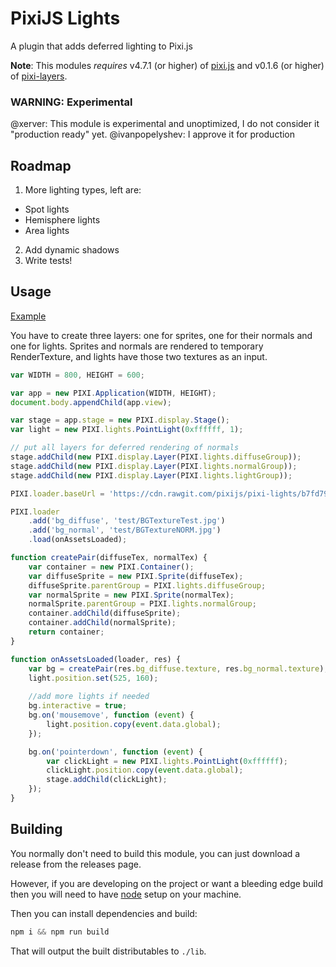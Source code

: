 # PixiJS Lights

A plugin that adds deferred lighting to Pixi.js

**Note**: This modules *requires* v4.7.1 (or higher) of [pixi.js](https://github.com/pixijs/pixi.js)
and v0.1.6 (or higher) of [pixi-layers](https://github.com/pixijs/pixi-display).

### WARNING: Experimental

@xerver: This module is experimental and unoptimized, I do not consider it "production ready" yet.
@ivanpopelyshev: I approve it for production

## Roadmap

1. More lighting types, left are:
 - Spot lights
 - Hemisphere lights
 - Area lights
2. Add dynamic shadows
3. Write tests!

## Usage

[Example](http://pixijs.io/examples/#/layers/normals.js)

You have to create three layers: one for sprites, one for their normals and one for lights. 
Sprites and normals are rendered to temporary RenderTexture, and lights have those two textures as an input.  

```js
var WIDTH = 800, HEIGHT = 600;

var app = new PIXI.Application(WIDTH, HEIGHT);
document.body.appendChild(app.view);

var stage = app.stage = new PIXI.display.Stage();
var light = new PIXI.lights.PointLight(0xffffff, 1);

// put all layers for deferred rendering of normals
stage.addChild(new PIXI.display.Layer(PIXI.lights.diffuseGroup));
stage.addChild(new PIXI.display.Layer(PIXI.lights.normalGroup));
stage.addChild(new PIXI.display.Layer(PIXI.lights.lightGroup));

PIXI.loader.baseUrl = 'https://cdn.rawgit.com/pixijs/pixi-lights/b7fd7924fdf4e6a6b913ff29161402e7b36f0c0f/';

PIXI.loader
    .add('bg_diffuse', 'test/BGTextureTest.jpg')
    .add('bg_normal', 'test/BGTextureNORM.jpg')
    .load(onAssetsLoaded);

function createPair(diffuseTex, normalTex) {
    var container = new PIXI.Container();
    var diffuseSprite = new PIXI.Sprite(diffuseTex);
    diffuseSprite.parentGroup = PIXI.lights.diffuseGroup;
    var normalSprite = new PIXI.Sprite(normalTex);
    normalSprite.parentGroup = PIXI.lights.normalGroup;
    container.addChild(diffuseSprite);
    container.addChild(normalSprite);
    return container;
}

function onAssetsLoaded(loader, res) {
    var bg = createPair(res.bg_diffuse.texture, res.bg_normal.texture);
    light.position.set(525, 160);
    
    //add more lights if needed
    bg.interactive = true;
    bg.on('mousemove', function (event) {
        light.position.copy(event.data.global);
    });

    bg.on('pointerdown', function (event) {
        var clickLight = new PIXI.lights.PointLight(0xffffff);
        clickLight.position.copy(event.data.global);
        stage.addChild(clickLight);
    });
}

```

## Building

You normally don't need to build this module, you can just download a release from the releases page.

However, if you are developing on the project or want a bleeding edge build then you
will need to have [node][node] setup on your machine.

Then you can install dependencies and build:

```js
npm i && npm run build
```

That will output the built distributables to `./lib`.

[node]:       http://nodejs.org/
